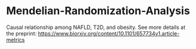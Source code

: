 # Mendelian-Randomization-Analysis
Causal relationship among NAFLD, T2D, and obesity. 
See more details at the preprint: https://www.biorxiv.org/content/10.1101/657734v1.article-metrics

